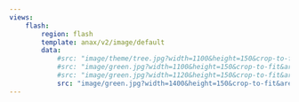 ```yaml
---
views:
    flash:
        region: flash
        template: anax/v2/image/default
        data:
            #src: "image/theme/tree.jpg?width=1100&height=150&crop-to-fit&area=0,0,30,0"
            #src: "image/green.jpg?width=1100&height=150&crop-to-fit&area=0,0,30,0"
            #src: "image/green.jpg?width=1120&height=150&crop-to-fit&area=10,0,0,10"
            src: "image/green.jpg?width=1400&height=150&crop-to-fit&area=10,0,0,10"
---
```

